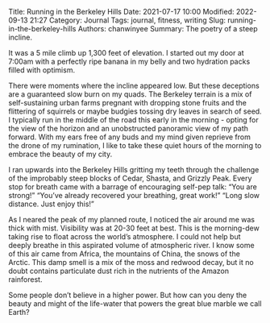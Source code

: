 Title: Running in the Berkeley Hills
Date: 2021-07-17 10:00
Modified: 2022-09-13 21:27
Category: Journal
Tags: journal, fitness, writing
Slug: running-in-the-berkeley-hills
Authors: chanwinyee
Summary: The poetry of a steep incline.

It was a 5 mile climb up 1,300 feet of elevation. I started out my door at 7:00am with a perfectly ripe banana in my belly and two hydration packs filled with optimism. 

There were moments where the incline appeared low. But these deceptions are a guaranteed slow burn on my quads. The Berkeley terrain is a mix of self-sustaining urban farms pregnant with dropping stone fruits and the flittering of squirrels or maybe budgies tossing dry leaves in search of seed. I typically run in the middle of the road this early in the morning - opting for the view of the horizon and an unobstructed panoramic view of my path forward. With my ears free of any buds and my mind given reprieve from the drone of my rumination, I like to take these quiet hours of the morning to embrace the beauty of my city. 

I ran upwards into the Berkeley Hills gritting my teeth through the challenge of the improbably steep blocks of Cedar, Shasta, and Grizzly Peak. Every stop for breath came with a barrage of encouraging self-pep talk: “You are strong!” “You’ve already recovered your breathing, great work!” “Long slow distance. Just enjoy this!” 

As I neared the peak of my planned route, I noticed the air around me was thick with mist. Visibility was at 20-30 feet at best. This is the morning-dew taking rise to float across the world’s atmosphere. I could not help but deeply breathe in this aspirated volume of atmospheric river. I know some of this air came from Africa, the mountains of China, the snows of the Arctic. This damp smell is a mix of the moss and redwood decay, but it no doubt contains particulate dust rich in the nutrients of the Amazon rainforest.

Some people don’t believe in a higher power. But how can you deny the beauty and might of the life-water that powers the great blue marble we call Earth?